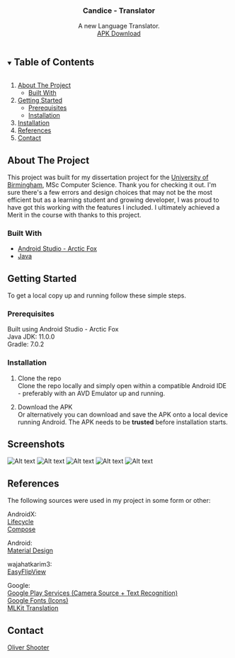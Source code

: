   <h3 align="center">Candice - Translator</h3>

  <p align="center">
    A new Language Translator.<br>
    <a href="https://github.com/olivershooter/Candice-Android-Translation-Application/blob/main/app-debug.apk">APK Download</a>
  </p>

<!-- TABLE OF CONTENTS -->
<details open="open">
  <summary><h2 style="display: inline-block">Table of Contents</h2></summary>
  <ol>
    <li>
      <a href="#about-the-project">About The Project</a>
      <ul>
        <li><a href="#built-with">Built With</a></li>
      </ul>
    </li>
    <li>
      <a href="#getting-started">Getting Started</a>
      <ul>
        <li><a href="#prerequisites">Prerequisites</a></li>
        <li><a href="#installation">Installation</a></li>
      </ul>
    </li>
    <li><a href="#Screenshots">Installation</a></li>
    <li><a href="#References">References</a></li>
    <li><a href="#contact">Contact</a></li>
  </ol>
</details>

<!-- ABOUT THE PROJECT -->

## About The Project

This project was built for my dissertation project for the <a href="https://www.birmingham.ac.uk/index.aspx">University of Birmingham</a>, MSc Computer Science. Thank you for checking it out. I'm sure there's a few errors and design choices that may not be the most efficient but as a learning student and growing developer, I was proud to have got this working with the features I included. I ultimately achieved a Merit in the course with thanks to this project.

### Built With

- [Android Studio - Arctic Fox](https://developer.android.com/studio/preview)
- [Java](https://www.java.com/en/)

<!-- GETTING STARTED -->

## Getting Started

To get a local copy up and running follow these simple steps.

### Prerequisites

Built using Android Studio - Arctic Fox<br>
Java JDK: 11.0.0<br>
Gradle: 7.0.2<br>

### Installation

1. Clone the repo<br>
   Clone the repo locally and simply open within a compatible Android IDE - preferably with an AVD Emulator up and running.

2. Download the APK<br>
   Or alternatively you can download and save the APK onto a local device running Android. The APK needs to be <b>trusted</b> before installation starts.

<!-- SCREENS -->

## Screenshots

![Alt text](Screenshots/Home.png?raw=true "Home")
![Alt text](Screenshots/History.png?raw=true "History")
![Alt text](Screenshots/Image.png?raw=true "Image")
![Alt text](Screenshots/Speak.png?raw=true "Speak or Voice")
![Alt text](Screenshots/Flashcards.png?raw=true "Flashcards")

## References

The following sources were used in my project in some form or other:

AndroidX:<br>
[Lifecycle](https://developer.android.com/jetpack/androidx/releases/lifecycle)<br>
[Compose](https://developer.android.com/jetpack/androidx/releases/compose)<br>

Android:<br>
[Material Design](https://developer.android.com/guide/topics/ui/look-and-feel)<br>

wajahatkarim3:<br>
[EasyFlipView](https://github.com/wajahatkarim3/EasyFlipView)<br>

Google:<br>
[Google Play Services (Camera Source + Text Recognition)](https://developers.google.com/android)<br>
[Google Fonts (Icons)](https://fonts.google.com/icons)<br>
[MLKit Translation](https://developers.google.com/ml-kit/language/translation)<br>

<!-- CONTACT -->

## Contact

[Oliver Shooter](https://www.olivershooter.me/)
